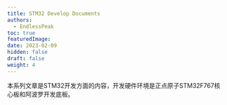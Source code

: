 ```yaml
---
title: STM32 Develop Documents
authors:
  - EndlessPeak
toc: true
featuredImage: 
date: 2023-02-09
hidden: false
draft: false
weight: 4
---
```


本系列文章是STM32开发方面的内容，开发硬件环境是正点原子STM32F767核心板和阿波罗开发底板。
